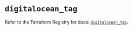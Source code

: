 # `digitalocean_tag`

Refer to the Terraform Registry for docs: [`digitalocean_tag`](https://registry.terraform.io/providers/digitalocean/digitalocean/2.39.0/docs/resources/tag).
